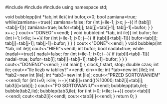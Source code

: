 #include <iostream>
#include <cstdlib>
#include <ctime>
using namespace std;

void bubblepp(int *tab,int ile){
	int bufor,x=0;
	bool zamiana=true;
	while(zamiana==true){
		zamiana=false;
		for (int j=ile-1; j>x; j--){
			if (tab[j]<tab[j-1]){
				zamiana=true;
				bufor=tab[j];
				tab[j]=tab[j-1];
				tab[j-1]=bufor;
			}
		}
		x++;
	}
	cout<<"DONEO"<<endl;
}
void bubble(int *tab, int ile){
	int bufor;
	for (int i=1; i<ile; i++){
		for (int j=ile-1; j>0; j--){
			if (tab[j]<tab[j-1]){
				bufor=tab[j];
				tab[j]=tab[j-1];
				tab[j-1]=bufor;
				}
		}
	}
	cout<<"DONE"<<endl;
}
void bubblep(int *tab, int ile){
	cout<<"HIER"<<endl;
	int bufor;
	bool nadal=true;
	while (nadal==true){
		nadal=false;
		for (int i=ile-1; i>0; i--){
			if (tab[i]<tab[i-1]){
				nadal=true;
				bufor=tab[i];
				tab[i]=tab[i-1];
				tab[i-1]=bufor;
			}
		}
	}
	cout<<"DONENO"<<endl;
}
int main() {
	clock_t start, stop;
	double czas;
	int ile;
	cout<<"Ile liczb w tablicy?"<<endl;
	cin>>ile;
	int *tab=new int [ile];
	int *tab2=new int [ile];
	int *tab3=new int [ile];
	cout<<"PRZED SORTOWANIEM"<<endl;
	for (int i=0; i<ile; i++){
		tab[i]=rand()%10000;
		tab2[i]=tab[i];
		tab3[i]=tab[i];
	}
	cout<<"PO SORTOWANIU"<<endl;
	bubblepp(tab,ile);
	bubble(tab2,ile);
	bubblep(tab3,ile);
	for (int i=0; i<ile; i++){
		cout<<tab[i]<<endl;
		cout<<tab2[i]<<endl;
		cout<<tab3[i]<<endl;
	}
	return 0;
}
